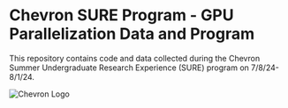 # Chevron SURE Program - GPU Parallelization Data and Program
This repository contains code and data collected during the Chevron Summer Undergraduate Research Experience (SURE) program on 7/8/24-8/1/24. 

![Chevron Logo](https://www.coastkeeper.org/wp-content/uploads/2022/08/Chevron-Logo.png)
